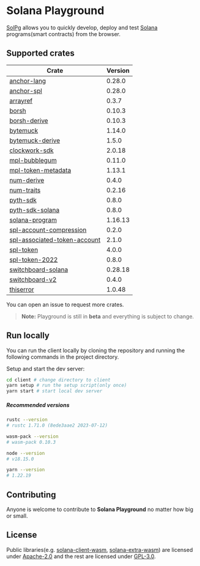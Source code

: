 # Solana Playground

[SolPg](https://beta.solpg.io) allows you to quickly develop, deploy and test [Solana](https://docs.solana.com/introduction) programs(smart contracts) from the browser.

## Supported crates

| Crate                                                                              | Version |
| ---------------------------------------------------------------------------------- | ------- |
| [anchor-lang](https://docs.rs/anchor-lang/0.28.0)                                  | 0.28.0  |
| [anchor-spl](https://docs.rs/anchor-spl/0.28.0)                                    | 0.28.0  |
| [arrayref](https://docs.rs/arrayref/0.3.7)                                         | 0.3.7   |
| [borsh](https://docs.rs/borsh/0.10.3)                                              | 0.10.3  |
| [borsh-derive](https://docs.rs/borsh-derive/0.10.3)                                | 0.10.3  |
| [bytemuck](https://docs.rs/bytemuck/1.14.0)                                        | 1.14.0  |
| [bytemuck-derive](https://docs.rs/bytemuck-derive/1.5.0)                           | 1.5.0   |
| [clockwork-sdk](https://docs.rs/clockwork-sdk/2.0.18)                              | 2.0.18  |
| [mpl-bubblegum](https://docs.rs/mpl-bubblegum/0.11.0)                              | 0.11.0  |
| [mpl-token-metadata](https://docs.rs/mpl-token-metadata/1.13.1)                    | 1.13.1  |
| [num-derive](https://docs.rs/num-derive/0.4.0)                                     | 0.4.0   |
| [num-traits](https://docs.rs/num-traits/0.2.16)                                    | 0.2.16  |
| [pyth-sdk](https://docs.rs/pyth-sdk/0.8.0)                                         | 0.8.0   |
| [pyth-sdk-solana](https://docs.rs/pyth-sdk-solana/0.8.0)                           | 0.8.0   |
| [solana-program](https://docs.rs/solana-program/1.16.13)                           | 1.16.13 |
| [spl-account-compression](https://docs.rs/sspl-account-compression/0.2.0)          | 0.2.0   |
| [spl-associated-token-account](https://docs.rs/spl-associated-token-account/2.1.0) | 2.1.0   |
| [spl-token](https://docs.rs/spl-token/4.0.0)                                       | 4.0.0   |
| [spl-token-2022](https://docs.rs/spl-token-2022/0.8.0)                             | 0.8.0   |
| [switchboard-solana](https://docs.rs/switchboard-solana/0.28.18)                   | 0.28.18 |
| [switchboard-v2](https://docs.rs/switchboard-v2/0.4.0)                             | 0.4.0   |
| [thiserror](https://docs.rs/thiserror/1.0.48)                                      | 1.0.48  |

You can open an issue to request more crates.

> **Note:** Playground is still in **beta** and everything is subject to change.

## Run locally

You can run the client locally by cloning the repository and running the following commands in the project directory.

Setup and start the dev server:

```sh
cd client # change directory to client
yarn setup # run the setup script(only once)
yarn start # start local dev server
```

##### Recommended versions

```sh
rustc --version
# rustc 1.71.0 (8ede3aae2 2023-07-12)

wasm-pack --version
# wasm-pack 0.10.3

node --version
# v18.15.0

yarn --version
# 1.22.19
```

## Contributing

Anyone is welcome to contribute to **Solana Playground** no matter how big or small.

## License

Public libraries(e.g. [solana-client-wasm](https://github.com/solana-playground/solana-playground/tree/master/wasm/solana-client), [solana-extra-wasm](https://github.com/solana-playground/solana-playground/tree/master/wasm/utils/solana-extra)) are licensed under [Apache-2.0](https://github.com/solana-playground/solana-playground/blob/master/LICENSE-APACHE) and the rest are licensed under [GPL-3.0](https://github.com/solana-playground/solana-playground/blob/master/LICENSE-GPL).
